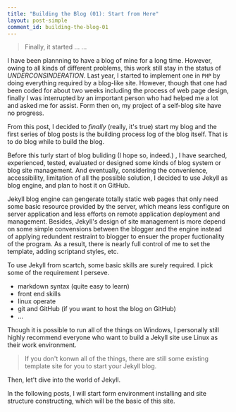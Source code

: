 ```yaml
---
title: "Building the Blog (01): Start from Here"
layout: post-simple
comment_id: building-the-blog-01
---
```

> Finally, it started \... \...

I have been plannning to have a blog of mine for
a long time. However, owing to all kinds of different 
problems, this work still stay in the status of
*UNDERCONSINDERATION*. Last year, I started to 
implement one in `PHP` by doing everything required 
by a blog-like site. However, though that one had been
coded for about two weeks including the process of 
web page design, finally I was interrupted by an 
important person who had helped me a lot and asked 
me for assist. Form then on, my project of a self-blog
site have no progress.

From this post, I decided to *finally* (really, it\'s true) 
start my blog and the first series of blog posts is 
the building process log of the blog itself. That is to do
blog while to build the blog.

Before this turly start of blog buliding (I hope so,
indeed.) , I have searched, experienced, tested, evaluated 
or designed some kinds of blog system or blog site
management. And eventually, considering the convenience,
accessibility, limitation of all the possible solution, I
decided to use Jekyll as blog engine, and plan to host it
on GitHub.

Jekyll blog engine can gengerate totally static web pages
that only need some basic resource provided by the server,
which means less configure on server application and less 
efforts on remote application deployment and management.
Besides, Jekyll\'s design of site management is more depend
on some simple convensions between the blogger and the 
engine instead of applying redundent restraint to blogger
to ensuer the proper fuctionality of the program. As a
result, there is nearly full control of me to set the
template, adding scriptand styles, etc.

To use Jekyll from scartch, some basic skills are surely 
required. I pick some of the requirement I perseve.

 * markdown syntax (quite easy to learn)
 * front end skills
 * linux operate
 * git and GitHub (if you want to host the blog on GitHub)
 * \...

Though it is possible to run all of the things on Windows,
I personally still highly recommend everyone who want to 
build a Jekyll site use Linux as their work environment.

> If you don\'t konwn all of the things, there are still some 
> existing template site for you to start your Jekyll blog.

Then, let\'t dive into the world of Jekyll. 

In the following posts, I will start form environment 
installing and site structure constructing, which will 
be the basic of this site. 

